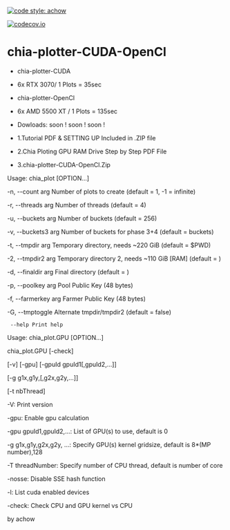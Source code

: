 [![code style: achow](https://img.shields.io/badge/code_style-prettier-ff69b4.svg?style=flat-square)](https://github.com/achow1o1)
<p><cd><p><a href="https://github.com/achow1o1/ASIC-Bitcoin-privatekey-Miner" rel="nofollow"><img src="https://camo.githubusercontent.com/0a47442b4a3342164618c1838f886fbbf2db735b585a8ba985b320318f0132bc/68747470733a2f2f696d672e736869656c64732e696f2f636f6465636f762f632f6769746875622f6477796c2f686170692d617574682d6a7774322e7376673f6d61784167653d32353932303030" alt="codecov.io " data-canonical-src="https://img.shields.io/codecov/c/github/dwyl/hapi-auth-jwt2.svg?maxAge=2592000" style="max-width:100%;"></a></p>

# chia-plotter-CUDA-OpenCl


+ chia-plotter-CUDA
+ 6x RTX 3070/ 1 Plots = 35sec

+ chia-plotter-OpenCl
+ 6x AMD 5500 XT / 1 Plots = 135sec

+ Dowloads: soon ! soon ! soon ! 
+ 1.Tutorial PDF & SETTING UP Included in .ZIP file
+ 2.Chia Ploting GPU RAM Drive Step by Step PDF File
+ 3.chia-plotter-CUDA-OpenCl.Zip


Usage: chia_plot [OPTION...]

-n, --count arg Number of plots to create (default = 1, -1 = infinite)

-r, --threads arg Number of threads (default = 4)

-u, --buckets arg Number of buckets (default = 256)

-v, --buckets3 arg Number of buckets for phase 3+4 (default = buckets)

-t, --tmpdir arg Temporary directory, needs ~220 GiB (default = $PWD)

-2, --tmpdir2 arg Temporary directory 2, needs ~110 GiB [RAM] (default = )

-d, --finaldir arg Final directory (default = )

-p, --poolkey arg Pool Public Key (48 bytes)

-f, --farmerkey arg Farmer Public Key (48 bytes)

-G, --tmptoggle Alternate tmpdir/tmpdir2 (default = false)

     --help Print help

Usage: chia_plot.GPU [OPTION...]

chia_plot.GPU [-check] 

[-v] [-gpu] [-gpuId gpuId1[,gpuId2,...]] 

[-g g1x,g1y,[,g2x,g2y,...]] 

[-t nbThread]

-V: Print version

-gpu: Enable gpu calculation

-gpu gpuId1,gpuId2,...: List of GPU(s) to use, default is 0

-g g1x,g1y,g2x,g2y, ...: Specify GPU(s) kernel gridsize, default is 8*(MP number),128

-T threadNumber: Specify number of CPU thread, default is number of core

-nosse: Disable SSE hash function

-l: List cuda enabled devices

-check: Check CPU and GPU kernel vs CPU
     

by 
achow
